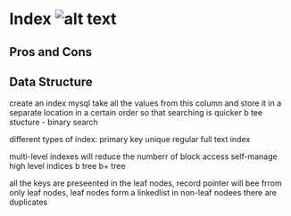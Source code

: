 Index
![alt text](images/index-structure.png)
============


## Pros and Cons
## Data Structure





create an index
mysql take all the values from this column and store it in a separate location in a certain order so that searching is quicker
b tee stucture - binary search

different types of index:
primary key
unique
regular
full text index


multi-level indexes  will reduce the numberr of block access
self-manage high level indices
b tree
b+ tree

all the keys are preseented in the leaf nodes, record pointer will bee frrom only leaf nodes, leaf nodes form a linkedlist
in non-leaf nodees there are duplicates




